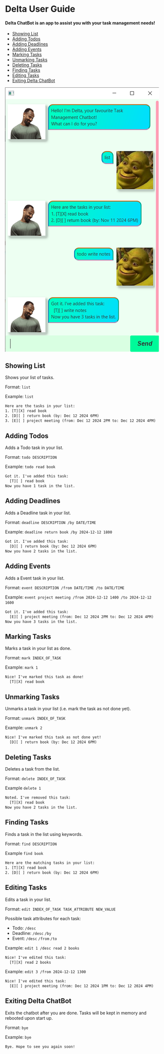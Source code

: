 # Delta User Guide

#### Delta ChatBot is an app to assist you with your task management needs!

- [Showing List](#showing-list)
- [Adding Todos](#adding-todos)
- [Adding Deadlines](#adding-deadlines)
- [Adding Events](#adding-events)
- [Marking Tasks](#marking-tasks)
- [Unmarking Tasks](#unmarking-tasks)
- [Deleting Tasks](#deleting-tasks)
- [Finding Tasks](#finding-tasks)
- [Editing Tasks](#editing-tasks)
- [Exiting Delta ChatBot](#exiting-delta-chatbot)

![image](./Ui.png)

## Showing List

Shows your list of tasks.

Format: `list`

Example: `list`

```
Here are the tasks in your list:
1. [T][X] read book
2. [D][ ] return book (by: Dec 12 2024 6PM)
3. [E][ ] project meeting (from: Dec 12 2024 2PM to: Dec 12 2024 4PM)
```

## Adding Todos

Adds a Todo task in your list.

Format: `todo DESCRIPTION`

Example: `todo read book`

```
Got it. I've added this task:
  [T][ ] read book
Now you have 1 task in the list.
```

## Adding Deadlines

Adds a Deadline task in your list.

Format: `deadline DESCRIPTION /by DATE/TIME`

Example: `deadline return book /by 2024-12-12 1800`

```
Got it. I've added this task:
  [D][ ] return book (by: Dec 12 2024 6PM) 
Now you have 2 tasks in the list.
```

## Adding Events

Adds a Event task in your list.

Format: `event DESCRIPTION /from DATE/TIME /to DATE/TIME`

Example: `event project meeting /from 2024-12-12 1400 /to 2024-12-12 1600`

```
Got it. I've added this task:
  [E][ ] project meeting (from: Dec 12 2024 2PM to: Dec 12 2024 4PM) 
Now you have 3 tasks in the list.
```

## Marking Tasks

Marks a task in your list as done.

Format: `mark INDEX_OF_TASK`

Example: `mark 1`

```
Nice! I've marked this task as done!
  [T][X] read book 
```

## Unmarking Tasks

Unmarks a task in your list (i.e. mark the task as not done yet).

Format: `unmark INDEX_OF_TASK`

Example: `unmark 2`

```
Nice! I've marked this task as not done yet!
  [D][ ] return book (by: Dec 12 2024 6PM) 
```

## Deleting Tasks

Deletes a task from the list.

Format: `delete INDEX_OF_TASK`

Example `delete 1`

```
Noted. I've removed this task:
  [T][X] read book
Now you have 2 tasks in the list.
```

## Finding Tasks

Finds a task in the list using keywords.

Format: `find DESCRIPTION`

Example `find book`

```
Here are the matching tasks in your list:
1. [T][X] read book
2. [D][ ] return book (by: Dec 12 2024 6PM)
```

## Editing Tasks

Edits a task in your list.

Format: `edit INDEX_OF_TASK TASK_ATTRIBUTE NEW_VALUE`

Possible task attributes for each task:
- Todo: `/desc`
- Deadline: `/desc` `/by`
- Event: `/desc` `/from` `/to`

Example: `edit 1 /desc read 2 books`

```
Nice! I've edited this task:
  [T][X] read 2 books
```

Example: `edit 3 /from 2024-12-12 1300`

```
Nice! I've edited this task:
  [E][ ] project meeting (from: Dec 12 2024 1PM to: Dec 12 2024 4PM)
```

## Exiting Delta ChatBot

Exits the chatbot after you are done. Tasks will be kept in memory and rebooted upon start up.

Format: `bye`

Example: `bye`

```
Bye. Hope to see you again soon!
```